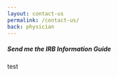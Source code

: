 ```yaml
---
layout: contact-us
permalink: /contact-us/
back: physician
---
```



<h5 class="font-weight-bold text-center">Send me the IRB Information Guide</h5>
<script src="//app-sj11.marketo.com/js/forms2/js/forms2.min.js"></script>
<form id="mktoForm_1519"></form>
<script>MktoForms2.loadForm("//app-sj11.marketo.com", "947-QLI-617", 1519);</script>
<p>test</p>